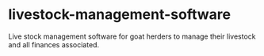 # livestock-management-software

Live stock management software for goat herders to manage their livestock and all finances associated.
